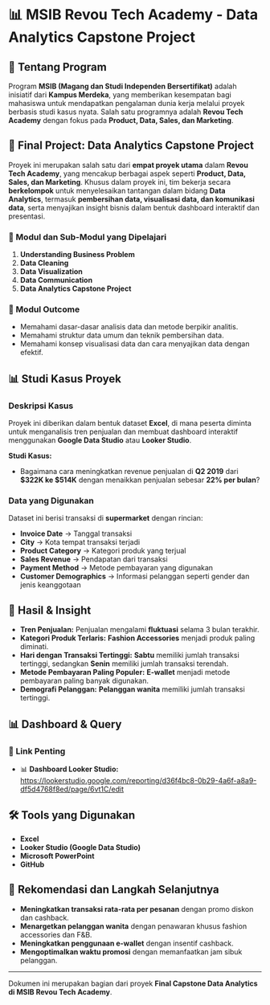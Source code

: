 # 📊 MSIB Revou Tech Academy - Data Analytics Capstone Project

## 🏢 Tentang Program  
Program **MSIB (Magang dan Studi Independen Bersertifikat)** adalah inisiatif dari **Kampus Merdeka**, yang memberikan kesempatan bagi mahasiswa untuk mendapatkan pengalaman dunia kerja melalui proyek berbasis studi kasus nyata. Salah satu programnya adalah **Revou Tech Academy** dengan fokus pada **Product, Data, Sales, dan Marketing**.

## 📌 Final Project: Data Analytics Capstone Project  
Proyek ini merupakan salah satu dari **empat proyek utama** dalam **Revou Tech Academy**, yang mencakup berbagai aspek seperti **Product, Data, Sales, dan Marketing**. Khusus dalam proyek ini, tim bekerja secara **berkelompok** untuk menyelesaikan tantangan dalam bidang **Data Analytics**, termasuk **pembersihan data, visualisasi data, dan komunikasi data**, serta menyajikan insight bisnis dalam bentuk dashboard interaktif dan presentasi.

### 📂 Modul dan Sub-Modul yang Dipelajari  
1. **Understanding Business Problem**  
2. **Data Cleaning**  
3. **Data Visualization**  
4. **Data Communication**  
5. **Data Analytics Capstone Project**  

### 🎯 Modul Outcome  
- Memahami dasar-dasar analisis data dan metode berpikir analitis.  
- Memahami struktur data umum dan teknik pembersihan data.  
- Memahami konsep visualisasi data dan cara menyajikan data dengan efektif.  

## 📊 Studi Kasus Proyek  
### **Deskripsi Kasus**  
Proyek ini diberikan dalam bentuk dataset **Excel**, di mana peserta diminta untuk menganalisis tren penjualan dan membuat dashboard interaktif menggunakan **Google Data Studio** atau **Looker Studio**.

**Studi Kasus:** 
- Bagaimana cara meningkatkan revenue penjualan di **Q2 2019** dari **$322K ke $514K** dengan menaikkan penjualan sebesar **22% per bulan**?

### **Data yang Digunakan**  
Dataset ini berisi transaksi di **supermarket** dengan rincian:
- **Invoice Date** → Tanggal transaksi 
- **City** → Kota tempat transaksi terjadi
- **Product Category** → Kategori produk yang terjual
- **Sales Revenue** → Pendapatan dari transaksi
- **Payment Method** → Metode pembayaran yang digunakan
- **Customer Demographics** → Informasi pelanggan seperti gender dan jenis keanggotaan

## 🔎 Hasil & Insight  
- **Tren Penjualan:** Penjualan mengalami **fluktuasi** selama 3 bulan terakhir.  
- **Kategori Produk Terlaris:** **Fashion Accessories** menjadi produk paling diminati.  
- **Hari dengan Transaksi Tertinggi:** **Sabtu** memiliki jumlah transaksi tertinggi, sedangkan **Senin** memiliki jumlah transaksi terendah.  
- **Metode Pembayaran Paling Populer:** **E-wallet** menjadi metode pembayaran paling banyak digunakan.  
- **Demografi Pelanggan:** **Pelanggan wanita** memiliki jumlah transaksi tertinggi.

## 📊 Dashboard & Query  
### 🔗 Link Penting  
- 📊 **Dashboard Looker Studio:** https://lookerstudio.google.com/reporting/d36f4bc8-0b29-4a6f-a8a9-df5d4768f8ed/page/6vt1C/edit

## 🛠️ Tools yang Digunakan  
- **Excel**   
- **Looker Studio (Google Data Studio)**  
- **Microsoft PowerPoint**  
- **GitHub**  

## 🚀 Rekomendasi dan Langkah Selanjutnya  
- **Meningkatkan transaksi rata-rata per pesanan** dengan promo diskon dan cashback.  
- **Menargetkan pelanggan wanita** dengan penawaran khusus fashion accessories dan F&B.  
- **Meningkatkan penggunaan e-wallet** dengan insentif cashback.  
- **Mengoptimalkan waktu promosi** dengan memanfaatkan jam sibuk pelanggan.  

---  
Dokumen ini merupakan bagian dari proyek **Final Capstone Data Analytics di MSIB Revou Tech Academy**.

